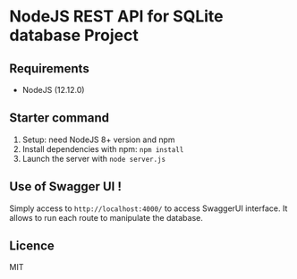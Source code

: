 # NodeJS REST API for SQLite database Project

## Requirements
- NodeJS (12.12.0)

## Starter command

1. Setup: need NodeJS 8+ version and npm
2. Install dependencies with npm: `npm install`
3. Launch the server with `node server.js`

## Use of Swagger UI !
Simply access to `http://localhost:4000/` to access SwaggerUI interface. It allows to run each route to manipulate the database.

## Licence
MIT